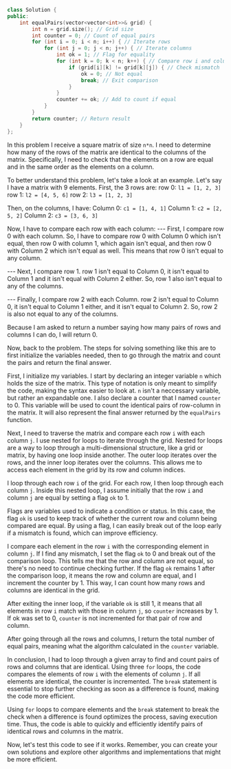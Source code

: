 ```cpp
class Solution {
public:
    int equalPairs(vector<vector<int>>& grid) {
        int n = grid.size(); // Grid size
        int counter = 0; // Count of equal pairs
        for (int i = 0; i < n; i++) { // Iterate rows
            for (int j = 0; j < n; j++) { // Iterate columns
                int ok = 1; // Flag for equality
                for (int k = 0; k < n; k++) { // Compare row i and column j
                    if (grid[i][k] != grid[k][j]) { // Check mismatch
                        ok = 0; // Not equal
                        break; // Exit comparison
                    }
                }
                counter += ok; // Add to count if equal
            }
        }
        return counter; // Return result
    }
};
```

In this problem I receive a square matrix of size `n*n`. I need to determine how many of the rows of the matrix are identical to the columns of the matrix.
Specifically, I need to check that the elements on a row are equal and in the same order as the elements on a column.

To better understand this problem, let's take a look at an example.
Let's say I have a matrix with 9 elements.
First, the 3 rows are:
row 0: `l1 = [1, 2, 3]`
row 1: `l2 = [4, 5, 6]`
row 2: `l3 = [1, 2, 3]`

Then, on the columns, I have:
Column 0: `c1 = [1, 4, 1]`
Column 1: `c2 = [2, 5, 2]`
Column 2: `c3 = [3, 6, 3]`

Now, I have to compare each row with each column:
--- First, I compare row 0 with each column. So, I have to compare row 0 with Column 0 which isn't equal, then row 0 with column 1, which again isn't equal, and then row 0 with Column 2 which isn't equal as well. 
    This means that row 0 isn't equal to any column.

--- Next, I compare row 1. row 1 isn't equal to Column 0, it isn't equal to Column 1 and it isn't equal with Column 2 either. So, row 1 also isn't equal to any of the columns.

--- Finally, I compare row 2 with each Column. row 2 isn't equal to Column 0, it isn't equal to Column 1 either, and it isn't equal to Column 2. So, row 2 is also not equal to any of the columns.

Because I am asked to return a number saying how many pairs of rows and columns I can do, I will return 0.

Now, back to the problem.
The steps for solving something like this are to first initialize the variables needed, then to go through the matrix and count the pairs and return the final answer.

First, I initialize my variables. I start by declaring an integer variable `n` which holds the size of the matrix. This type of notation is only meant to simplify the code, making the syntax easier to look at. `n` isn't a neccessary variable, but rather an expandable one. 
I also declare a counter that I named `counter` to 0. This variable will be used to count the identical pairs of row-column in the matrix. It will also represent the final answer returned by the `equalPairs` function.


Next, I need to traverse the matrix and compare each row `i` with each column `j`.
I use nested for loops to iterate through the grid. Nested for loops are a way to loop through a multi-dimensional structure, like a grid or matrix, by having one loop inside another. The outer loop iterates over the rows, and the inner loop iterates over the columns. This allows me to access each element in the grid by its row and column indices.

I loop through each row `i` of the grid. For each row, I then loop through each column `j`. Inside this nested loop, I assume initially that the row `i` and column `j` are equal by setting a flag `ok` to 1.

Flags are variables used to indicate a condition or status. In this case, the flag `ok` is used to keep track of whether the current row and column being compared are equal. By using a flag, I can easily break out of the loop early if a mismatch is found, which can improve efficiency.

I compare each element in the row `i` with the corresponding element in column `j`. If I find any mismatch, I set the flag `ok` to 0 and break out of the comparison loop. This tells me that the row and column are not equal, so there's no need to continue checking further. If the flag `ok` remains 1 after the comparison loop, it means the row and column are equal, and I increment the counter by 1. This way, I can count how many rows and columns are identical in the grid.

After exiting the inner loop, if the variable `ok` is still 1, it means that all elements in row `i` match with those in column `j`, so `counter` increases by 1. If ok was set to 0, `counter` is not incremented for that pair of row and column.

After going through all the rows and columns, I return the total number of equal pairs, meaning what the algorithm calculated in the `counter` variable.

In conclusion, I had to loop through a given array to find and count pairs of rows and columns that are identical. Using three `for` loops, the code compares the elements of row `i` with the elements of column `j`. If all elements are identical, the counter is incremented. The `break` statement is essential to stop further checking as soon as a difference is found, making the code more efficient.

Using `for` loops to compare elements and the `break` statement to break the check when a difference is found optimizes the process, saving execution time. Thus, the code is able to quickly and efficiently identify pairs of identical rows and columns in the matrix.

Now, let's test this code to see if it works. Remember, you can create your own solutions and explore other algorithms and implementations that might be more efficient.
